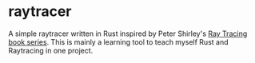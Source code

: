 # raytracer

A simple raytracer written in Rust inspired by Peter Shirley's [Ray Tracing book series](https://raytracing.github.io/).
This is mainly a learning tool to teach myself Rust and Raytracing in one project.
